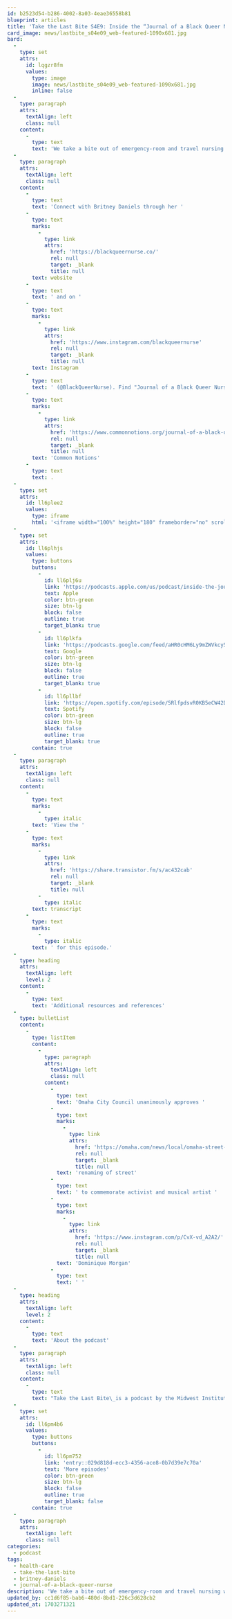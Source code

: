 ```yaml
---
id: b2523d54-b286-4002-8a03-4eae36558b81
blueprint: articles
title: 'Take the Last Bite S4E9: Inside the “Journal of a Black Queer Nurse”'
card_image: news/lastbite_s04e09_web-featured-1090x681.jpg
bard:
  -
    type: set
    attrs:
      id: lqgzr8fm
      values:
        type: image
        image: news/lastbite_s04e09_web-featured-1090x681.jpg
        inline: false
  -
    type: paragraph
    attrs:
      textAlign: left
      class: null
    content:
      -
        type: text
        text: 'We take a bite out of emergency-room and travel nursing with Britney Daniels, a Black, masculine-presenting, tattooed lesbian and author of “Journal of a Black Queer Nurse”. We chat about Britney’s observations in the emergency room, the derailment that led to her career, and her high hopes for improvements to healthcare systems. '
  -
    type: paragraph
    attrs:
      textAlign: left
      class: null
    content:
      -
        type: text
        text: 'Connect with Britney Daniels through her '
      -
        type: text
        marks:
          -
            type: link
            attrs:
              href: 'https://blackqueernurse.co/'
              rel: null
              target: _blank
              title: null
        text: website
      -
        type: text
        text: ' and on '
      -
        type: text
        marks:
          -
            type: link
            attrs:
              href: 'https://www.instagram.com/blackqueernurse'
              rel: null
              target: _blank
              title: null
        text: Instagram
      -
        type: text
        text: ' (@BlackQueerNurse). Find "Journal of a Black Queer Nurse" through '
      -
        type: text
        marks:
          -
            type: link
            attrs:
              href: 'https://www.commonnotions.org/journal-of-a-black-queer-nurse'
              rel: null
              target: _blank
              title: null
        text: 'Common Notions'
      -
        type: text
        text: .
  -
    type: set
    attrs:
      id: ll6plee2
      values:
        type: iframe
        html: '<iframe width="100%" height="180" frameborder="no" scrolling="no" seamless src="https://share.transistor.fm/e/ac432cab"></iframe>'
  -
    type: set
    attrs:
      id: ll6plhjs
      values:
        type: buttons
        buttons:
          -
            id: ll6plj6u
            link: 'https://podcasts.apple.com/us/podcast/inside-the-journal-of-a-black-queer-nurse/id1582890778?i=1000623780643'
            text: Apple
            color: btn-green
            size: btn-lg
            block: false
            outline: true
            target_blank: true
          -
            id: ll6plkfa
            link: 'https://podcasts.google.com/feed/aHR0cHM6Ly9mZWVkcy50cmFuc2lzdG9yLmZtL3Rha2UtdGhlLWxhc3QtYml0ZQ/episode/ZTRlMGVhNjgtNjYwNC00YzU0LTk4ZGItOWRhZWE2MTZiYmNk?sa=X&ved=0CAUQkfYCahcKEwjo5d3N7dSAAxUAAAAAHQAAAAAQAQ'
            text: Google
            color: btn-green
            size: btn-lg
            block: false
            outline: true
            target_blank: true
          -
            id: ll6pllbf
            link: 'https://open.spotify.com/episode/5RlfpdsvR0KB5eCW42DR7e'
            text: Spotify
            color: btn-green
            size: btn-lg
            block: false
            outline: true
            target_blank: true
        contain: true
  -
    type: paragraph
    attrs:
      textAlign: left
      class: null
    content:
      -
        type: text
        marks:
          -
            type: italic
        text: 'View the '
      -
        type: text
        marks:
          -
            type: link
            attrs:
              href: 'https://share.transistor.fm/s/ac432cab'
              rel: null
              target: _blank
              title: null
          -
            type: italic
        text: transcript
      -
        type: text
        marks:
          -
            type: italic
        text: ' for this episode.'
  -
    type: heading
    attrs:
      textAlign: left
      level: 2
    content:
      -
        type: text
        text: 'Additional resources and references'
  -
    type: bulletList
    content:
      -
        type: listItem
        content:
          -
            type: paragraph
            attrs:
              textAlign: left
              class: null
            content:
              -
                type: text
                text: 'Omaha City Council unanimously approves '
              -
                type: text
                marks:
                  -
                    type: link
                    attrs:
                      href: 'https://omaha.com/news/local/omaha-street-renamed-to-honor-lgbtq-advocate/article_84b8f5b0-2fc0-11ee-a8c1-c785bbd9f472.html'
                      rel: null
                      target: _blank
                      title: null
                text: 'renaming of street'
              -
                type: text
                text: ' to commemorate activist and musical artist '
              -
                type: text
                marks:
                  -
                    type: link
                    attrs:
                      href: 'https://www.instagram.com/p/CvX-vd_A2A2/'
                      rel: null
                      target: _blank
                      title: null
                text: 'Dominique Morgan'
              -
                type: text
                text: ' '
  -
    type: heading
    attrs:
      textAlign: left
      level: 2
    content:
      -
        type: text
        text: 'About the podcast'
  -
    type: paragraph
    attrs:
      textAlign: left
      class: null
    content:
      -
        type: text
        text: "Take the Last Bite\_is a podcast by the Midwest Institute for Sexuality and Gender Diversity. It's a direct counter to the Midwest Nice mentality— highlighting advocacy and activism by queer/trans communities in the Midwest region. Through each episode, we're aiming to unearth the often disregarded and unacknowledged contributions of queer and trans folks to social change through interviews, casual conversations and reflections on Midwest queer time, space, and place."
  -
    type: set
    attrs:
      id: ll6pm4b6
      values:
        type: buttons
        buttons:
          -
            id: ll6pm752
            link: 'entry::029d818d-ecc3-4356-ace8-0b7d39e7c70a'
            text: 'More episodes'
            color: btn-green
            size: btn-lg
            block: false
            outline: true
            target_blank: false
        contain: true
  -
    type: paragraph
    attrs:
      textAlign: left
      class: null
categories:
  - podcast
tags:
  - health-care
  - take-the-last-bite
  - britney-daniels
  - journal-of-a-black-queer-nurse
description: 'We take a bite out of emergency-room and travel nursing with Britney Daniels, a Black, masculine-presenting, tattooed lesbian and author of “Journal of a Black Queer Nurse”. We chat about Britney’s observations in the emergency room, the derailment that led to her career, and her high hopes for improvements to healthcare systems.'
updated_by: cc1d6f85-bab6-480d-8bd1-226c3d628cb2
updated_at: 1703271321
---
```

